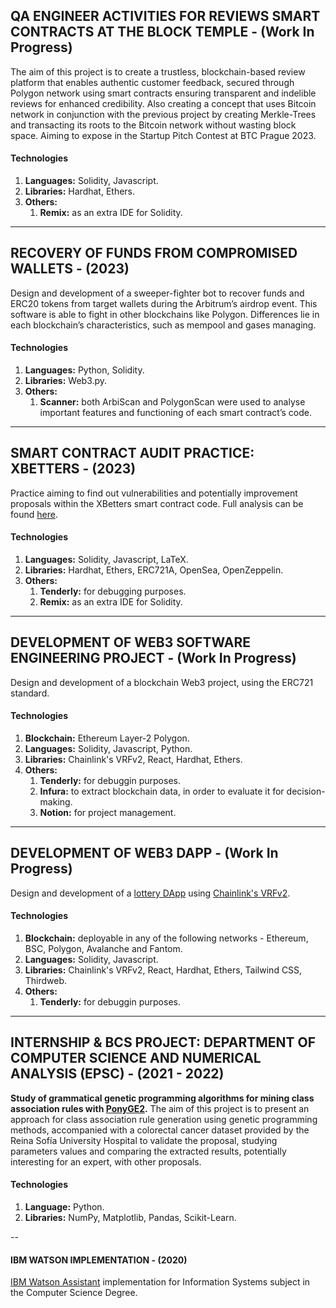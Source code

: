 ## QA ENGINEER ACTIVITIES FOR REVIEWS SMART CONTRACTS AT THE BLOCK TEMPLE - (Work In Progress)

The aim of this project is to create a trustless, blockchain-based review platform that enables authentic customer feedback, secured through Polygon network using smart contracts ensuring transparent and indelible reviews for enhanced credibility. Also creating a concept that uses Bitcoin network in conjunction with the previous project by creating Merkle-Trees and transacting its roots to the Bitcoin network without wasting block space. Aiming to expose in the Startup Pitch Contest at BTC Prague 2023.

#### Technologies
1. **Languages:** Solidity, Javascript.
2. **Libraries:** Hardhat, Ethers.
3. **Others:**
    1. **Remix:** as an extra IDE for Solidity.

---

## RECOVERY OF FUNDS FROM COMPROMISED WALLETS - (2023)
Design and development of a sweeper-fighter bot to recover funds and ERC20 tokens from target wallets during the Arbitrum’s airdrop event. This software is able to fight in other blockchains like Polygon. Differences lie in each blockchain’s characteristics, such as mempool and gases managing.

#### Technologies
1. **Languages:** Python, Solidity.
2. **Libraries:** Web3.py.
3. **Others:**
    1. **Scanner:** both ArbiScan and PolygonScan were used to analyse important features and functioning of each smart contract’s code.

---

## SMART CONTRACT AUDIT PRACTICE: XBETTERS - (2023)
Practice aiming to find out vulnerabilities and potentially improvement proposals within the XBetters smart contract code. Full analysis can be found [here](https://github.com/VenturaLM/XBetters-audit).

#### Technologies
1. **Languages:** Solidity, Javascript, LaTeX.
2. **Libraries:** Hardhat, Ethers, ERC721A, OpenSea, OpenZeppelin.
3. **Others:**
    1. **Tenderly:** for debugging purposes.
    2. **Remix:** as an extra IDE for Solidity.

---

## DEVELOPMENT OF WEB3 SOFTWARE ENGINEERING PROJECT - (Work In Progress)
Design and development of a blockchain Web3 project, using the ERC721 standard.

#### Technologies
1. **Blockchain:** Ethereum Layer-2 Polygon.
2. **Languages:** Solidity, Javascript, Python.
3. **Libraries:** Chainlink's VRFv2, React, Hardhat, Ethers.
4. **Others:**
    1. **Tenderly:** for debuggin purposes.
    2. **Infura:** to extract blockchain data, in order to evaluate it for decision-making.
    3. **Notion:** for project management.

---

## DEVELOPMENT OF WEB3 DAPP - (Work In Progress)
Design and development of a [lottery DApp]() using [Chainlink's VRFv2]().

#### Technologies
1. **Blockchain:** deployable in any of the following networks - Ethereum, BSC, Polygon, Avalanche and Fantom.
2. **Languages:** Solidity, Javascript.
3. **Libraries:** Chainlink's VRFv2, React, Hardhat, Ethers, Tailwind CSS, Thirdweb.
4. **Others:**
    1. **Tenderly:** for debuggin purposes.

---

## INTERNSHIP & BCS PROJECT: DEPARTMENT OF COMPUTER SCIENCE AND NUMERICAL ANALYSIS (EPSC) - (2021 - 2022)
**Study of grammatical genetic programming algorithms for mining class association rules with [PonyGE2](https://github.com/VenturaLM/PonyGE2).**
The aim of this project is to present an approach for class association rule generation using genetic programming methods, accompanied with a colorectal cancer dataset provided by the Reina Sofía University Hospital to validate the proposal, studying parameters values and comparing the extracted results, potentially interesting for an expert, with other proposals.

#### Technologies
1. **Language:** Python.
2. **Libraries:** NumPy, Matplotlib, Pandas, Scikit-Learn.

--

#### IBM WATSON IMPLEMENTATION - (2020)
[IBM Watson Assistant](https://web-chat.global.assistant.watson.cloud.ibm.com/preview.html?region=eu-gb&integrationID=a54a6ef7-6946-446c-8716-ec76fbe79125&serviceInstanceID=a06bba02-82e0-4a87-9eb5-1947c253c25a) implementation for Information Systems subject in the Computer Science Degree.
